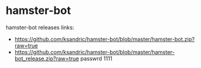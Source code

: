 # hamster-bot
hamster-bot releases
links:
- https://github.com/ksandric/hamster-bot/blob/master/hamster-bot.zip?raw=true
- https://github.com/ksandric/hamster-bot/blob/master/hamster-bot_release.zip?raw=true passwrd 1111
